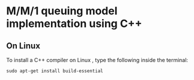 # M/M/1 queuing model implementation using C++
## On Linux
To install a C++ compiler on Linux , type the following inside the terminal:

	sudo apt-get install build-essential
	

